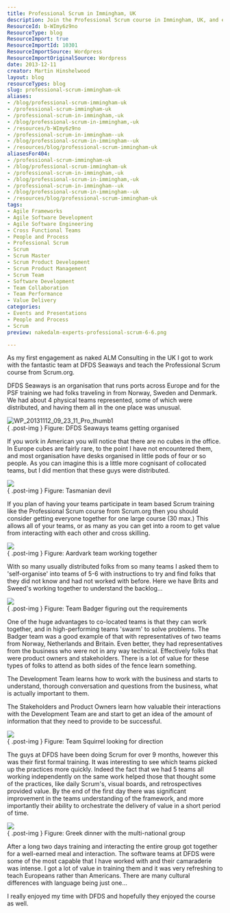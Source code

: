 ```yaml
---
title: Professional Scrum in Immingham, UK
description: Join the Professional Scrum course in Immingham, UK, and enhance your team's collaboration and efficiency. Discover the value of co-located training today!
ResourceId: b-WImy6z9no
ResourceType: blog
ResourceImport: true
ResourceImportId: 10301
ResourceImportSource: Wordpress
ResourceImportOriginalSource: Wordpress
date: 2013-12-11
creator: Martin Hinshelwood
layout: blog
resourceTypes: blog
slug: professional-scrum-immingham-uk
aliases:
- /blog/professional-scrum-immingham-uk
- /professional-scrum-immingham-uk
- /professional-scrum-in-immingham,-uk
- /blog/professional-scrum-in-immingham,-uk
- /resources/b-WImy6z9no
- /professional-scrum-in-immingham--uk
- /blog/professional-scrum-in-immingham--uk
- /resources/blog/professional-scrum-immingham-uk
aliasesFor404:
- /professional-scrum-immingham-uk
- /blog/professional-scrum-immingham-uk
- /professional-scrum-in-immingham,-uk
- /blog/professional-scrum-in-immingham,-uk
- /professional-scrum-in-immingham--uk
- /blog/professional-scrum-in-immingham--uk
- /resources/blog/professional-scrum-immingham-uk
tags:
- Agile Frameworks
- Agile Software Development
- Agile Software Engineering
- Cross Functional Teams
- People and Process
- Professional Scrum
- Scrum
- Scrum Master
- Scrum Product Development
- Scrum Product Management
- Scrum Team
- Software Development
- Team Collaboration
- Team Performance
- Value Delivery
categories:
- Events and Presentations
- People and Process
- Scrum
preview: nakedalm-experts-professional-scrum-6-6.png

---
```

As my first engagement as naked ALM Consulting in the UK I got to work with the fantastic team at DFDS Seaways and teach the Professional Scrum course from Scrum.org.

DFDS Seaways is an organisation that runs ports across Europe and for the PSF training we had folks traveling in from Norway, Sweden and Denmark. We had about 4 physical teams represented, some of which were distributed, and having them all in the one place was unusual.

![WP_20131112_09_23_11_Pro_thumb1](images/WP_20131112_09_23_11_Pro_thumb1-800x450-7-8.jpg)  
{ .post-img }
Figure: DFDS Seaways teams getting organised

If you work in American you will notice that there are no cubes in the office. In Europe cubes are fairly rare, to the point I have not encountered them, and most organisation have desks organised in little pods of four or so people. As you can imagine this is a little more cognisant of collocated teams, but I did mention that these guys were distributed.

![](images/121113_0930_Professiona1-1-1.jpg)  
{ .post-img }
Figure: Tasmanian devil

If you plan of having your teams participate in team based Scrum training like the Professional Scrum course from Scrum.org then you should consider getting everyone together for one large course (30 max.) This allows all of your teams, or as many as you can get into a room to get value from interacting with each other and cross skilling.

![](images/121113_0930_Professiona2-2-2.jpg)  
{ .post-img }
Figure: Aardvark team working together

With so many usually distributed folks from so many teams I asked them to 'self-organise' into teams of 5-6 with instructions to try and find folks that they did not know and had not worked with before. Here we have Brits and Sweed's working together to understand the backlog…

![](images/121113_0930_Professiona3-3-3.jpg)  
{ .post-img }
Figure: Team Badger figuring out the requirements

One of the huge advantages to co-located teams is that they can work together, and in high-performing teams 'swarm' to solve problems. The Badger team was a good example of that with representatives of two teams from Norway, Netherlands and Britain. Even better, they had representatives from the business who were not in any way technical. Effectively folks that were product owners and stakeholders. There is a lot of value for these types of folks to attend as both sides of the fence learn something.

The Development Team learns how to work with the business and starts to understand, thorough conversation and questions from the business, what is actually important to them.

The Stakeholders and Product Owners learn how valuable their interactions with the Development Team are and start to get an idea of the amount of information that they need to provide to be successful.

![](images/121113_0930_Professiona4-4-4.jpg)  
{ .post-img }
Figure: Team Squirrel looking for direction

The guys at DFDS have been doing Scrum for over 9 months, however this was their first formal training. It was interesting to see which teams picked up the practices more quickly. Indeed the fact that we had 5 teams all working independently on the same work helped those that thought some of the practices, like daily Scrum's, visual boards, and retrospectives provided value. By the end of the first day there was significant improvement in the teams understanding of the framework, and more importantly their ability to orchestrate the delivery of value in a short period of time.

![](images/121113_0930_Professiona5-5-5.jpg)  
{ .post-img }
Figure: Greek dinner with the multi-national group

After a long two days training and interacting the entire group got together for a well-earned meal and interaction. The software teams at DFDS were some of the most capable that I have worked with and their camaraderie was intense. I got a lot of value in training them and it was very refreshing to teach Europeans rather than Americans. There are many cultural differences with language being just one…

I really enjoyed my time with DFDS and hopefully they enjoyed the course as well.
